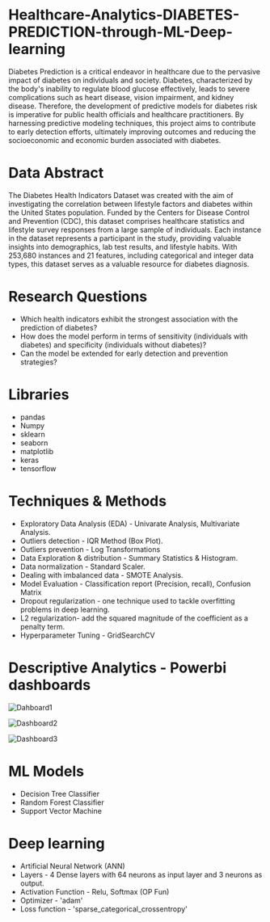 # Healthcare-Analytics-DIABETES-PREDICTION-through-ML-Deep-learning
Diabetes Prediction is a critical endeavor in healthcare due to the pervasive impact of diabetes on 
individuals and society. Diabetes, characterized by the body's inability to regulate blood glucose 
effectively, leads to severe complications such as heart disease, vision impairment, and kidney 
disease. Therefore, the development of predictive models for diabetes risk is imperative for public health officials and 
healthcare practitioners. By harnessing predictive modeling techniques, this project 
aims to contribute to early detection efforts, ultimately improving outcomes and reducing the 
socioeconomic and economic burden associated with diabetes.
# Data Abstract
The Diabetes Health Indicators Dataset was created with the aim of investigating the correlation 
between lifestyle factors and diabetes within the United States population. Funded by the Centers 
for Disease Control and Prevention (CDC), this dataset comprises healthcare statistics and lifestyle 
survey responses from a large sample of individuals. Each instance in the dataset represents a participant in the study, providing valuable insights into 
demographics, lab test results, and lifestyle habits. With 253,680 instances and 21 features, 
including categorical and integer data types, this dataset serves as a valuable resource for diabetes
diagnosis.
# Research Questions
* Which health indicators exhibit the strongest association with the prediction of diabetes?
* How does the model perform in terms of sensitivity (individuals with diabetes) and specificity (individuals without diabetes)?
* Can the model be extended for early detection and prevention strategies?
# Libraries
* pandas
* Numpy
* sklearn
* seaborn
* matplotlib
* keras
* tensorflow
# Techniques & Methods
* Exploratory Data Analysis (EDA) - Univarate Analysis, Multivariate Analysis.
* Outliers detection - IQR Method (Box Plot).
* Outliers prevention - Log Transformations
* Data Exploration & distribution - Summary Statistics & Histogram.
* Data normalization - Standard Scaler.
* Dealing with imbalanced data - SMOTE Analysis.
* Model Evaluation - Classification report (Precision, recall), Confusion Matrix
* Dropout regularization - one technique used to tackle overfitting problems in deep learning.
* L2 regularization- add the squared magnitude of the coefficient as a penalty term.
* Hyperparameter Tuning - GridSearchCV
# Descriptive Analytics - Powerbi dashboards
![Dahboard1](https://github.com/RutvijDarji/Healthcare-Analytics-DIABETES-PREDICTION-through-ML-Deep-learning/assets/80823722/e8c81ef1-0f87-43db-8e38-acf7c893f956)

![Dashboard2](https://github.com/RutvijDarji/Healthcare-Analytics-DIABETES-PREDICTION-through-ML-Deep-learning/assets/80823722/96233aa5-bbd9-45be-a6e5-b5d5907e8d55)

![Dashboard3](https://github.com/RutvijDarji/Healthcare-Analytics-DIABETES-PREDICTION-through-ML-Deep-learning/assets/80823722/3d7f5ac1-1a31-4ef3-9ff3-d03fe39f5aa8)

# ML Models
* Decision Tree Classifier
* Random Forest Classifier
* Support Vector Machine
  
# Deep learning
* Artificial Neural Network (ANN)
* Layers - 4 Dense layers with 64 neurons as input layer and 3 neurons as output. 
* Activation Function - Relu, Softmax (OP Fun)
* Optimizer -  'adam'
* Loss function - 'sparse_categorical_crossentropy'




